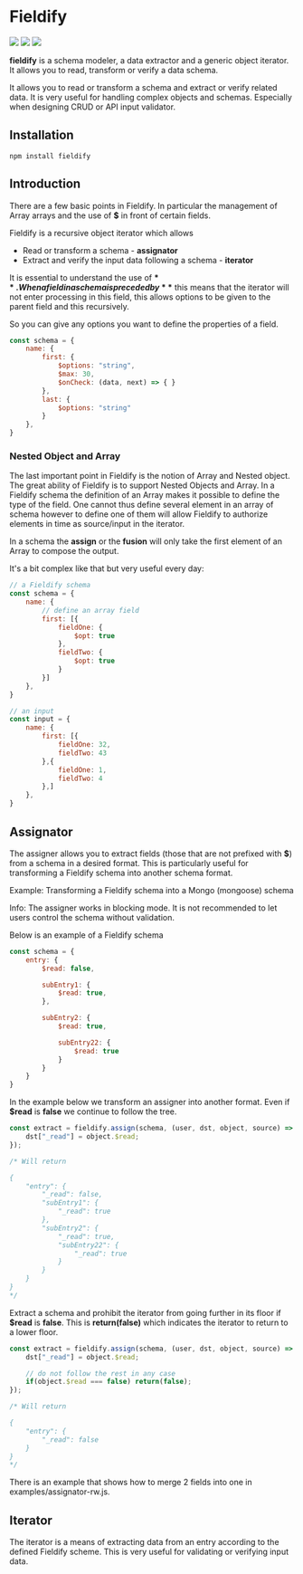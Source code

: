 # Fieldify

[![][travis-build-img]][travis-build-url]
[![][coveralls-img]][coveralls-url]
[![][fossa-img]][fossa-url]

**fieldify** is a schema modeler, a data extractor and a generic object iterator. It allows you to read, transform or verify a data schema.

It allows you to read or transform a schema and extract or verify related data. It is very useful for handling complex objects and schemas. Especially when designing CRUD or API input validator.

## Installation

```
npm install fieldify
```

## Introduction

There are a few basic points in Fieldify. In particular the management of Array arrays and the use of **$** in front of certain fields.

Fieldify is a recursive object iterator which allows

* Read or transform a schema - **assignator**
* Extract and verify the input data following a schema - **iterator**

It is essential to understand the use of **$**. When a field in a schema is preceded by **$** this means that the iterator will not enter processing in this field, this allows options to be given to the parent field and this recursively.

So you can give any options you want to define the properties of a field.

```js
const schema = {
	name: {
		first: {
			$options: "string",
			$max: 30,
			$onCheck: (data, next) => { }
		},
		last: {
			$options: "string"
		}
	},
}
```

### Nested Object and Array

The last important point in Fieldify is the notion of Array and Nested object. The great ability of Fieldify is to support Nested Objects and Array. In a Fieldify schema the definition of an Array makes it possible to define the type of the field. One cannot thus define several element in an array of schema however to define one of them will allow Fieldify to authorize elements in time as source/input in the iterator.


In a schema the **assign** or the **fusion** will only take the first element of an Array to compose the output.

It's a bit complex like that but very useful every day:

```js
// a Fieldify schema
const schema = {
	name: {
		// define an array field
		first: [{
			fieldOne: {
				$opt: true
			},
			fieldTwo: {
				$opt: true
			}
		}]
	},
}

// an input
const input = {
	name: {
		first: [{
			fieldOne: 32,
			fieldTwo: 43
		},{
			fieldOne: 1,
			fieldTwo: 4
		},]
	},
}

```

## Assignator

The assigner allows you to extract fields (those that are not prefixed with **$**) from a schema in a desired format. This is particularly useful for transforming a Fieldify schema into another schema format.

Example: Transforming a Fieldify schema into a Mongo (mongoose) schema

Info: The assigner works in blocking mode. It is not recommended to let users control the schema without validation.

Below is an example of a Fieldify schema

```js
const schema = {
    entry: {
        $read: false,

        subEntry1: {
            $read: true,
        },

        subEntry2: {
            $read: true,

            subEntry22: {
                $read: true
            }
        }
    }
}
```

In the example below we transform an assigner into another format. Even if **$read** is **false** we continue to follow the tree.

```js
const extract = fieldify.assign(schema, (user, dst, object, source) => {
	dst["_read"] = object.$read;
});

/* Will return

{
	"entry": {
		"_read": false,
		"subEntry1": {
			"_read": true
		},
		"subEntry2": {
			"_read": true,
			"subEntry22": {
				"_read": true
			}
		}
	}
}
*/
```

Extract a schema and prohibit the iterator from going further in its floor if **$read** is **false**. This is **return(false)** which indicates the iterator to return to a lower floor.

```js
const extract = fieldify.assign(schema, (user, dst, object, source) => {
	dst["_read"] = object.$read;

	// do not follow the rest in any case
	if(object.$read === false) return(false);
});

/* Will return

{
	"entry": {
		"_read": false
	}
}
*/
```

There is an example that shows how to merge 2 fields into one in examples/assignator-rw.js.

## Iterator

The iterator is a means of extracting data from an entry according to the defined Fieldify scheme. This is very useful for validating or verifying input data.


[travis-build-img]: https://travis-ci.org/mykiimike/fieldify.svg?branch=master
[travis-build-url]: https://travis-ci.org/mykiimike/fieldify

[coveralls-img]: https://coveralls.io/repos/github/mykiimike/fieldify/badge.svg?branch=master
[coveralls-url]: https://coveralls.io/github/mykiimike/fieldify?branch=master

[fossa-img]: https://app.fossa.io/api/projects/git%2Bgithub.com%2Fmykiimike%2Ffieldify.svg?type=shield
[fossa-url]: https://app.fossa.io/projects/git%2Bgithub.com%2Fmykiimike%2Ffieldify?ref=badge_shield